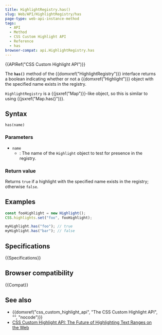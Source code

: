 ```yaml
---
title: HighlightRegistry.has()
slug: Web/API/HighlightRegistry/has
page-type: web-api-instance-method
tags:
  - API
  - Method
  - CSS Custom Highlight API
  - Reference
  - has
browser-compat: api.HighlightRegistry.has
---
```


{{APIRef("CSS Custom Highlight API")}}

The **`has()`** method of the {{domxref("HighlightRegistry")}} interface returns a boolean indicating whether or not a {{domxref("Highlight")}} object with the specified name exists in the registry.

`HighlightRegistry` is a {{jsxref("Map")}}-like object, so this is similar to using {{jsxref("Map.has()")}}.

## Syntax

```js-nolint
has(name)
```

### Parameters

- `name`
  - : The name of the `Highlight` object to test for presence in the registry.

### Return value

Returns `true` if a highlight with the specified name exists in the registry; otherwise `false`.

## Examples

```js
const fooHighlight = new Highlight();
CSS.highlights.set("foo", fooHighlight);

myHighlight.has("foo"); // true
myHighlight.has("bar"); // false
```

## Specifications

{{Specifications}}

## Browser compatibility

{{Compat}}

## See also

- {{domxref("css_custom_highlight_api", "The CSS Custom Highlight API", "", "nocode")}}
- [CSS Custom Highlight API: The Future of Highlighting Text Ranges on the Web](https://css-tricks.com/css-custom-highlight-api-early-look/)

